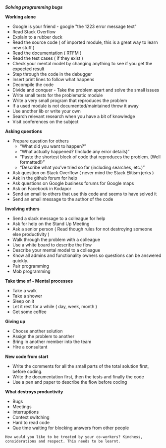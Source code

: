 ***Solving programming bugs***

**Working alone**

* Google is your friend - google "the 1223 error message text"
* Read Stack Overflow
* Explain to a rubber duck
* Read the source code ( of imported module, this is a great way to learn new stuff )
* Read the documentation ( RTFM )
* Read the test cases ( if they exist )
* Check your mental model by changing anything to see if you get the expected result
* Step through the code in the debugger
* Insert print lines to follow what happens
* Decompile the code
* Divide and conquer - Take the problem apart and solve the small issues
* Write small tests for the problematic module
* Write a very small program that reproduces the problem
* If a used module is not documented/maintained throw it away
* Use another lib or write your own
* Search relevant research when you have a bit of knowledge
* Visit conferences on the subject


**Asking questions**
* Prepare question for others
  * “What did you want to happen?”
  * “What actually happened? (Include any error details)”
  * “Paste the shortest block of code that reproduces the problem. (Well formatted!)”
  * “Describe what you’ve tried so far (including searches, etc.)”
* Ask question on Stack Overflow ( never mind the Stack Elitism jerks )
* Ask in the github forum for help
* Ask questions on Google business forums for Google maps
* Ask on Facebook in Kodapor
* Send an email to others that use this code and seems to have solved it
* Send an email message to the author of the code

**Involving others**
* Send a slack message to a colleague for help
* Ask for help on the Stand Up Meeting
* Ask a senior person ( Read though rules for not destroying someone else productivity )
* Walk through the problem with a colleague
* Use a white board to describe the flow
* Describe your mental model to a colleague
* Know all admins and functionality owners so questions can be answered quickly.
* Pair programming
* Mob programming

**Take time of - Mental processes**
* Take a walk
* Take a shower
* Sleep on it
* Let it rest for a while ( day, week, month )
* Get some coffee

**Giving up**
* Choose another solution
* Assign the problem to another
* Bring in another member into the team
* Hire a consultant

**New code from start**
* Write the comments for all the small parts of the total solution first, before coding.
* Write the documentation first, then the tests and finally the code
* Use a pen and paper to describe the flow before coding

**What destroys productivity**
* Bugs
* Meetings
* Interruptions
* Context switching
* Hard to read code
* Que time waiting for blocking answers from other people

```How would you like to be treated by your co-workers? Kindness, considerations and respect. This needs to be learnt.```


